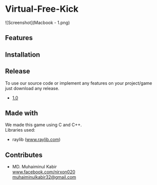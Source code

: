 # Virtual-Free-Kick
![Screenshot](Macbook - 1.png)
## Features 
## Installation 
## Release 
To use our source code or implement any features on your project/game just download any release. 
- [1.0](https://github.com/Muhaiminul-Kabir/Virtual-Free-Kick/releases/tag/1.0)
## Made with
We made this game using C and C++.<br>
Libraries used:
 - raylib (www.raylib.com)
## Contributes
- MD. Muhaiminul Kabir <br>
   www.facebook.com/nirxon020
   <br>
   muhaiminulkabir32@gmail.com 


